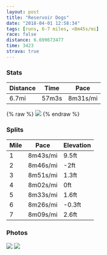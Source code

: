 ```yaml
---
layout: post
title: "Reservoir Dogs"
date: "2018-04-01 12:58:34"
tags: [runs, 6-7 miles, <8m45s/mi]
race: false
distance: 6.699673477
time: 3423
strava: true
---
```


### Stats

| Distance | Time | Pace |
|----------|------|------|
|6.7mi|57m3s|8m31s/mi|

{% raw %}
<img src='https://maps.googleapis.com/maps/api/staticmap?maptype=roadmap&path=enc:mi|wFdilbMi@`BaWqP}J_AoBpB|@vIiBbIjDrFf@jRnDnCpK|@hDiD`DkLrGmENaIsZwSsMDy@~Tx@hDdBl@^zR`CnChNhBrEgIe@jDeDjDgDs@nF}@bFkOdG{D\mHqZqTmJ{@sBrBn@tKcB~EhDtFDjNjBdF~OdCtGaQrGiEp@mGaAkCcWoPsNmAq@zCz@nGaB~HbC~Hf@hO|BrBhOxBrHcSjGcD&key=AIzaSyC1MId7bFpkLXNAaYhBSTb8jLyiSqzbDtM&size=800x800&markers=color:yellow|label:S|40.78247,-73.96003&markers=color:green|label:F|40.78221000000001,-73.96265000000007'>
{% endraw %}

### Splits

| Mile | Pace | Elevation |
|------|------|-----------|
|1|8m43s/mi|9.5ft|
|2|8m46s/mi|-2ft|
|3|8m51s/mi|1.3ft|
|4|8m02s/mi|0ft|
|5|8m33s/mi|1.6ft|
|6|8m26s/mi|-0.3ft|
|7|8m09s/mi|2.6ft|

### Photos
<img src='https://dgtzuqphqg23d.cloudfront.net/K9ccCQiaeCqGAf9lGyKtZkk1qVIIRP7yxlK5bI8QIuI-576x768.jpg'>

<img src='https://dgtzuqphqg23d.cloudfront.net/5g_gH1R3YQmTHdYFYjQQ-_GIq1ltHO8K-C9TO9atsYM-576x768.jpg'>
